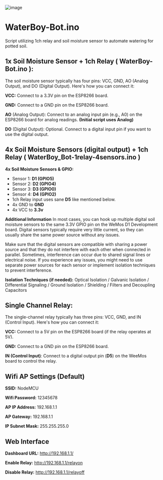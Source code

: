 
![image](https://github.com/mikey506/Arduino-Devevelopment-Scripts/assets/13043850/100b0964-e649-4dad-9aaf-4fa09b202a3a)

# WaterBoy-Bot.ino

Script utilizing 1ch relay and soil moisture sensor to automate watering for potted soil.

## 1x Soil Moisture Sensor + 1ch Relay ( **WaterBoy-Bot.ino** ):

The soil moisture sensor typically has four pins: VCC, GND, AO (Analog Output), and DO (Digital Output). Here's how you can connect it:

**VCC:** Connect to a 3.3V pin on the ESP8266 board.

**GND:** Connect to a GND pin on the ESP8266 board.

**AO** (Analog Output): Connect to an analog input pin (e.g., A0) on the ESP8266 board for analog readings. **(Initial script uses Analog)**

**DO** (Digital Output): Optional. Connect to a digital input pin if you want to use the digital output.

## 4x Soil Moisture Sensors (digital output) + 1ch Relay ( **WaterBoy_Bot-1relay-4sensors.ino** )

**4x Soil Moisture Sensors & GPIO:**
- Sensor 1:          **D1 (GPIO5)**
- Sensor 2:          **D2 (GPIO4)**
- Sensor 3:          **D3 (GPIO0)**
- Sensor 4:          **D4 (GPIO2)**
- 1ch Relay input uses sane **D5** like mentioned below.
- 4x GND to **GND**
- 4x VCC to **3.3v**

**Additional Information**
In most cases, you can hook up multiple digital soil moisture sensors to the same 3.3V GPIO pin on the WeMos D1 Development board. Digital sensors typically require very little current, so they can usually share the same power source without any issues.

Make sure that the digital sensors are compatible with sharing a power source and that they do not interfere with each other when connected in parallel. Sometimes, interference can occur due to shared signal lines or electrical noise. If you experience any issues, you might need to use separate power sources for each sensor or implement isolation techniques to prevent interference.

**Isolation Techniques (if needed):** Optical Isolation / Galvanic Isolation / Differential Signaling / Ground Isolation / Shielding / Filters and Decoupling Capacitors

## Single Channel Relay:

The single-channel relay typically has three pins: VCC, GND, and IN (Control Input). Here's how you can connect it:


**VCC:** Connect to a 5V pin on the ESP8266 board (if the relay operates at 5V).

**GND:** Connect to a GND pin on the ESP8266 board.

**IN (Control Input)**: Connect to a digital output pin (**D5**) on the WeeMos board to control the relay.

## Wifi AP Settings (Default)

**SSID:** NodeMCU

**Wifi Password:** 12345678

**AP IP Address:** 192.168.1.1

**AP Gateway:** 192.168.1.1

**IP Subnet Mask:** 255.255.255.0

## Web Interface

**Dashboard URL:** http://192.168.1.1/

**Enable Relay:** http://192.168.1.1/relayon

**Disable Relay:**  http://192.168.1.1/relayoff
